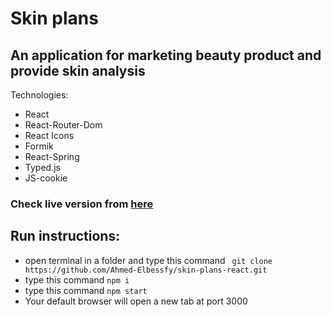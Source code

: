 # Skin plans

## An application for marketing beauty product and provide skin analysis

Technologies:
- React
- React-Router-Dom
- React Icons
- Formik
- React-Spring
- Typed.js
- JS-cookie



### Check live version from [here](https://ahmed-elbessfy.github.io/skin-plans-react/#/)




## Run instructions:
- open terminal in a folder and type this command ``` git clone  https://github.com/Ahmed-Elbessfy/skin-plans-react.git```
- type this command ```npm i ```
- type this command ```npm start ```
- Your default browser will open a new tab at port 3000 